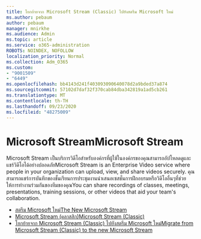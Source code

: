 ```yaml
---
title: โยกย้ายจาก Microsoft Stream (Classic) ไปยังสตรีม Microsoft ใหม่
ms.author: pebaum
author: pebaum
manager: mnirkhe
ms.audience: Admin
ms.topic: article
ms.service: o365-administration
ROBOTS: NOINDEX, NOFOLLOW
localization_priority: Normal
ms.collection: Adm_O365
ms.custom:
- "9001509"
- "6449"
ms.openlocfilehash: bb4143d241f403093090640078d2a9bded37a874
ms.sourcegitcommit: 57102d7daf32f370cab84dba342819a1ad5cb261
ms.translationtype: MT
ms.contentlocale: th-TH
ms.lasthandoff: 09/23/2020
ms.locfileid: "48275009"
---
```

# <a name="microsoft-stream"></a><span data-ttu-id="95fa3-102">Microsoft Stream</span><span class="sxs-lookup"><span data-stu-id="95fa3-102">Microsoft Stream</span></span>

<span data-ttu-id="95fa3-103">Microsoft Stream เป็นบริการวิดีโอสำหรับองค์กรที่ผู้ใช้ในองค์กรของคุณสามารถอัปโหลดดูและแชร์วิดีโอได้อย่างปลอดภัย</span><span class="sxs-lookup"><span data-stu-id="95fa3-103">Microsoft Stream is an Enterprise Video service where people in your organization can upload, view, and share videos securely.</span></span> <span data-ttu-id="95fa3-104">คุณสามารถแชร์การบันทึกของชั้นเรียนการประชุมงานนำเสนอเซสชั่นการฝึกอบรมหรือวิดีโออื่นๆที่ช่วยให้การทำงานร่วมกันของทีมของคุณ</span><span class="sxs-lookup"><span data-stu-id="95fa3-104">You can share recordings of classes, meetings, presentations, training sessions, or other videos that aid your team's collaboration.</span></span>  

- [<span data-ttu-id="95fa3-105">สตรีม Microsoft ใหม่</span><span class="sxs-lookup"><span data-stu-id="95fa3-105">The New Microsoft Stream</span></span>](https://docs.microsoft.com/stream/new-stream)
- [<span data-ttu-id="95fa3-106">Microsoft Stream (คลาสสิก)</span><span class="sxs-lookup"><span data-stu-id="95fa3-106">Microsoft Stream (Classic)</span></span>](https://docs.microsoft.com/stream/overview)
- [<span data-ttu-id="95fa3-107">โยกย้ายจาก Microsoft Stream (Classic) ไปยังสตรีม Microsoft ใหม่</span><span class="sxs-lookup"><span data-stu-id="95fa3-107">Migrate from Microsoft Stream (Classic) to the new Microsoft Stream</span></span>](https://docs.microsoft.com/stream/classic-migration)